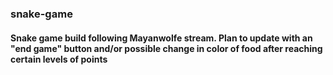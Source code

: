 ### snake-game
#### Snake game build following Mayanwolfe stream.  Plan to update with an "end game" button and/or possible change in color of food after reaching certain levels of points
